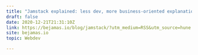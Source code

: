```yaml
---
title: "Jamstack explained: less dev, more business-oriented explanation"
draft: false
date: 2020-12-21T21:31:10Z
link: https://bejamas.io/blog/jamstack/?utm_medium=RSS&utm_source=hune
site: bejamas.io
topic: Webdev  

---
```

